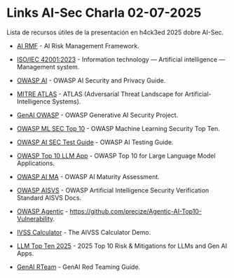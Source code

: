 # Links AI-Sec Charla 02-07-2025

Lista de recursos útiles de la presentación en h4ck3ed 2025 dobre AI-Sec.

*   [AI RMF](https://www.nist.gov/itl/ai-risk-management-framework) - AI Risk Management Framework.

*   [ISO/IEC 42001:2023](https://www.iso.org/standard/42001) - Information technology — Artificial intelligence — Management system.

*   [OWASP AI](https://owasp.org/www-project-ai-security-and-privacy-guide/) - OWASP AI Security and Privacy Guide.

*   [MITRE ATLAS](https://atlas.mitre.org/) - ATLAS (Adversarial Threat Landscape for Artificial-Intelligence Systems).

*   [GenAI OWASP](https://genai.owasp.org/) - OWASP Generative AI Security Project.

*   [OWASP ML SEC Top 10](https://owasp.org/www-project-machine-learning-security-top-10/) - OWASP Machine Learning Security Top Ten.

*   [OWASP AI SEC Test Guide](https://owasp.org/www-project-ai-testing-guide/) - OWASP AI Testing Guide.

*   [OWASP Top 10 LLM App](https://owasp.org/www-project-top-10-for-large-language-model-applications/) - OWASP Top 10 for Large Language Model Applications.

*   [OWASP AI MA](https://owasp.org/www-project-ai-maturity-assessment/) - OWASP AI Maturity Assessment.

*   [OWASP AISVS](https://owasp.org/www-project-artificial-intelligence-security-verification-standard-aisvs-docs/) - OWASP Artificial Intelligence Security Verification Standard AISVS Docs.

*   [OWASP Agentic](https://github.com/precize/Agentic-AI-Top10-Vulnerability) - https://github.com/precize/Agentic-AI-Top10-Vulnerability.

*   [IVSS Calculator](https://aivss.owasp.org/) - The AIVSS Calculator Demo.

*   [LLM Top Ten 2025](https://genai.owasp.org/llm-top-10/) - 2025 Top 10 Risk & Mitigations for LLMs and Gen AI Apps.

*   [GenAI RTeam](https://genai.owasp.org/resource/genai-red-teaming-guide/) - GenAI Red Teaming Guide.

